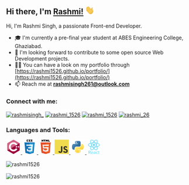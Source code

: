 ## Hi there, I'm [**Rashmi!**](https://github.com/rashmi1526) <img  src="https://raw.githubusercontent.com/ABSphreak/ABSphreak/master/gifs/Hi.gif" width="25px">



Hi, I'm Rashmi Singh, a passionate Front-end Developer.
- 🎓 I'm currently a pre-final year student at ABES Engineering College, Ghaziabad.
- 🔎 I'm looking forward to contribute to some open source Web Development projects. 
- 👨‍💻 You can have a look on my portfolio through  [https://rashmi1526.github.io/portfolio/](https://rashmi1526.github.io/portfolio/)
- 📫 Reach me at **rashmisingh261@outlook.com**

<h3 align="left">Connect with me:</h3>
<p align="left">
<a href="https://twitter.com/rashmisingh_" target="blank"><img align="center" src="https://raw.githubusercontent.com/rahuldkjain/github-profile-readme-generator/master/src/images/icons/Social/twitter.svg" alt="rashmisingh_" height="30" width="40" /></a>
<a href="https://www.codechef.com/users/rashmi_1526" target="blank"><img align="center" src="https://cdn.jsdelivr.net/npm/simple-icons@3.1.0/icons/codechef.svg" alt="rashmi_1526" height="30" width="40" /></a>
<a href="https://www.hackerrank.com/rashmi_1526" target="blank"><img align="center" src="https://raw.githubusercontent.com/rahuldkjain/github-profile-readme-generator/master/src/images/icons/Social/hackerrank.svg" alt="rashmi_1526" height="30" width="40" /></a>
<a href="https://codeforces.com/profile/rashmi_26" target="blank"><img align="center" src="https://cdn.jsdelivr.net/npm/simple-icons@3.0.1/icons/codeforces.svg" alt="rashmi_26" height="30" width="40" /></a>
</p>

<h3 align="left">Languages and Tools:</h3>
<p align="left"> <a href="https://www.w3schools.com/cpp/" target="_blank"> <img src="https://raw.githubusercontent.com/devicons/devicon/master/icons/cplusplus/cplusplus-original.svg" alt="cplusplus" width="40" height="40"/> </a> <a href="https://www.w3schools.com/css/" target="_blank"> <img src="https://raw.githubusercontent.com/devicons/devicon/master/icons/css3/css3-original-wordmark.svg" alt="css3" width="40" height="40"/> </a> <a href="https://www.w3.org/html/" target="_blank"> <img src="https://raw.githubusercontent.com/devicons/devicon/master/icons/html5/html5-original-wordmark.svg" alt="html5" width="40" height="40"/> </a> <a href="https://developer.mozilla.org/en-US/docs/Web/JavaScript" target="_blank"> <img src="https://raw.githubusercontent.com/devicons/devicon/master/icons/javascript/javascript-original.svg" alt="javascript" width="40" height="40"/> </a> <a href="https://www.python.org" target="_blank"> <img src="https://raw.githubusercontent.com/devicons/devicon/master/icons/python/python-original.svg" alt="python" width="40" height="40"/> </a> <a href="https://reactjs.org/" target="_blank"> <img src="https://raw.githubusercontent.com/devicons/devicon/master/icons/react/react-original-wordmark.svg" alt="react" width="40" height="40"/> </a> </p>

<p><img align="center" src="https://github-readme-stats.vercel.app/api/top-langs?username=rashmi1526&show_icons=true&locale=en&layout=compact" alt="rashmi1526" /></p>

<p><img align="center" src="https://github-readme-streak-stats.herokuapp.com/?user=rashmi1526&" alt="rashmi1526" /></p>
